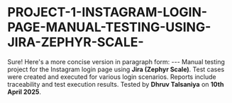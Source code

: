 # PROJECT-1-INSTAGRAM-LOGIN-PAGE-MANUAL-TESTING-USING-JIRA-ZEPHYR-SCALE-
Sure! Here's a more concise version in paragraph form:  ---  Manual testing project for the Instagram login page using **Jira (Zephyr Scale)**. Test cases were created and executed for various login scenarios. Reports include traceability and test execution results. Tested by **Dhruv Talsaniya** on **10th April 2025**.
